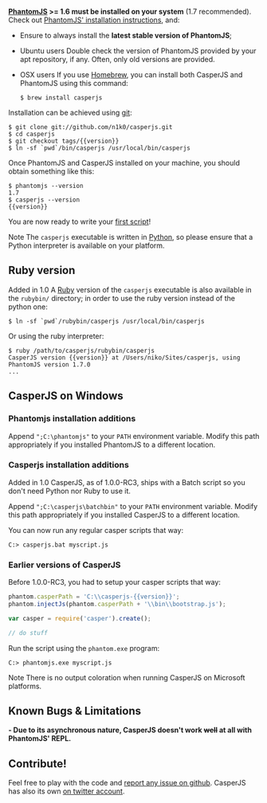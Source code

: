 **[PhantomJS](http://phantomjs.org/) >= 1.6 must be installed on your system** (1.7 recommended).
Check out [PhantomJS' installation instructions](http://code.google.com/p/phantomjs/wiki/Installation),
and:

* Ensure to always install the **latest stable version of PhantomJS**;

* <span class="label label-warning">Ubuntu users</span> Double check the
  version of PhantomJS provided by your apt repository, if any. Often, only old
  versions are provided.

* <span class="label label-info">OSX users</span> If you use
  [Homebrew](http://mxcl.github.com/homebrew/), you can install both CasperJS
  and PhantomJS using this command:

      $ brew install casperjs

Installation can be achieved using [git](http://git-scm.com/):

```
$ git clone git://github.com/n1k0/casperjs.git
$ cd casperjs
$ git checkout tags/{{version}}
$ ln -sf `pwd`/bin/casperjs /usr/local/bin/casperjs
```

Once PhantomJS and CasperJS installed on your machine, you should obtain
something like this:

```
$ phantomjs --version
1.7
$ casperjs --version
{{version}}
```

You are now ready to write your [first script](quickstart.html)!

<span class="label label-info">Note</span>
The `casperjs` executable is written in [Python](http://python.org/), so please ensure
that a Python interpreter is available on your platform.

## Ruby version

<span class="label label-success">Added in 1.0</span>
A [Ruby](http://ruby-lang.org/) version of the `casperjs` executable is also
available in the `rubybin/` directory; in order to use the ruby version instead
of the python one:

```
$ ln -sf `pwd`/rubybin/casperjs /usr/local/bin/casperjs
```

Or using the ruby interpreter:

```
$ ruby /path/to/casperjs/rubybin/casperjs
CasperJS version {{version}} at /Users/niko/Sites/casperjs, using PhantomJS version 1.7.0
...
```

<h2 id="windows">CasperJS on Windows</h2>

### Phantomjs installation additions

Append `";C:\phantomjs"` to your `PATH` environment variable. Modify
this path appropriately if you installed PhantomJS to a different location.

### Casperjs installation additions

<span class="label label-success">Added in 1.0</span>
CasperJS, as of 1.0.0-RC3, ships with a Batch script so you don't need Python nor Ruby
to use it.

Append `";C:\casperjs\batchbin"` to your `PATH` environment variable.
Modify this path appropriately if you installed CasperJS to a different location.

You can now run any regular casper scripts that way:

```
C:> casperjs.bat myscript.js
```

### Earlier versions of CasperJS

Before 1.0.0-RC3, you had to setup your casper scripts that way:

```javascript
phantom.casperPath = 'C:\\casperjs-{{version}}';
phantom.injectJs(phantom.casperPath + '\\bin\\bootstrap.js');

var casper = require('casper').create();

// do stuff
```

Run the script using the `phantom.exe` program:

```
C:> phantomjs.exe myscript.js
```

<span class="label label-info">Note</span>
There is no output coloration when running CasperJS on Microsoft platforms.

## Known Bugs & Limitations

**- Due to its asynchronous nature, CasperJS doesn't work <del>well</del> at all with PhantomJS' REPL.**

## Contribute!

Feel free to play with the code and [report any issue on
github](https://github.com/n1k0/casperjs/issues). CasperJS has also its own [on
twitter account](https://twitter.com/casperjs_org).
